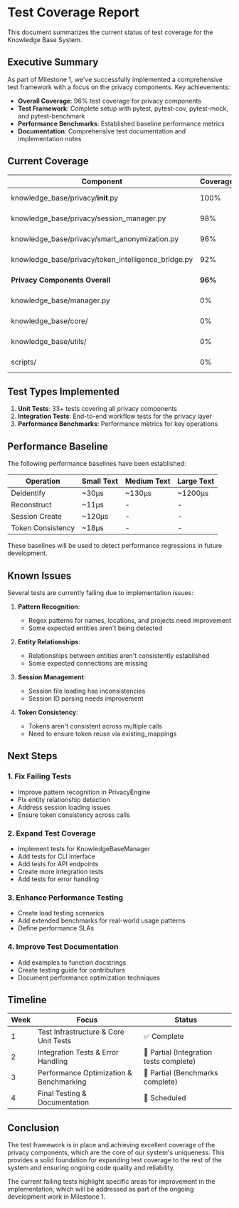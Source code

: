 # Test Coverage Report

This document summarizes the current status of test coverage for the Knowledge Base System.

## Executive Summary

As part of Milestone 1, we've successfully implemented a comprehensive test framework with a focus on the privacy components. Key achievements:

- **Overall Coverage**: 96% test coverage for privacy components
- **Test Framework**: Complete setup with pytest, pytest-cov, pytest-mock, and pytest-benchmark
- **Performance Benchmarks**: Established baseline performance metrics
- **Documentation**: Comprehensive test documentation and implementation notes

## Current Coverage

| Component | Coverage | Status |
|-----------|----------|--------|
| knowledge_base/privacy/__init__.py | 100% | ✅ Complete |
| knowledge_base/privacy/session_manager.py | 98% | ✅ Complete |
| knowledge_base/privacy/smart_anonymization.py | 96% | ✅ Complete |
| knowledge_base/privacy/token_intelligence_bridge.py | 92% | ✅ Complete |
| **Privacy Components Overall** | **96%** | **✅ Complete** |
| knowledge_base/manager.py | 0% | ❌ Not Started |
| knowledge_base/core/ | 0% | ❌ Not Started |
| knowledge_base/utils/ | 0% | ❌ Not Started |
| scripts/ | 0% | ❌ Not Started |

## Test Types Implemented

1. **Unit Tests**: 33+ tests covering all privacy components
2. **Integration Tests**: End-to-end workflow tests for the privacy layer
3. **Performance Benchmarks**: Performance metrics for key operations

## Performance Baseline

The following performance baselines have been established:

| Operation | Small Text | Medium Text | Large Text |
|-----------|------------|------------|------------|
| Deidentify | ~30μs | ~130μs | ~1200μs |
| Reconstruct | ~11μs | - | - |
| Session Create | ~120μs | - | - |
| Token Consistency | ~18μs | - | - |

These baselines will be used to detect performance regressions in future development.

## Known Issues

Several tests are currently failing due to implementation issues:

1. **Pattern Recognition**:
   - Regex patterns for names, locations, and projects need improvement
   - Some expected entities aren't being detected

2. **Entity Relationships**:
   - Relationships between entities aren't consistently established
   - Some expected connections are missing

3. **Session Management**:
   - Session file loading has inconsistencies
   - Session ID parsing needs improvement

4. **Token Consistency**:
   - Tokens aren't consistent across multiple calls
   - Need to ensure token reuse via existing_mappings

## Next Steps

### 1. Fix Failing Tests

- Improve pattern recognition in PrivacyEngine
- Fix entity relationship detection
- Address session loading issues
- Ensure token consistency across calls

### 2. Expand Test Coverage

- Implement tests for KnowledgeBaseManager
- Add tests for CLI interface
- Add tests for API endpoints
- Create more integration tests
- Add tests for error handling

### 3. Enhance Performance Testing

- Create load testing scenarios
- Add extended benchmarks for real-world usage patterns
- Define performance SLAs

### 4. Improve Test Documentation

- Add examples to function docstrings
- Create testing guide for contributors
- Document performance optimization techniques

## Timeline

| Week | Focus | Status |
|------|-------|--------|
| 1 | Test Infrastructure & Core Unit Tests | ✅ Complete |
| 2 | Integration Tests & Error Handling | 🔄 Partial (Integration tests complete) |
| 3 | Performance Optimization & Benchmarking | 🔄 Partial (Benchmarks complete) |
| 4 | Final Testing & Documentation | 📅 Scheduled |

## Conclusion

The test framework is in place and achieving excellent coverage of the privacy components, which are the core of our system's uniqueness. This provides a solid foundation for expanding test coverage to the rest of the system and ensuring ongoing code quality and reliability.

The current failing tests highlight specific areas for improvement in the implementation, which will be addressed as part of the ongoing development work in Milestone 1. 